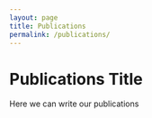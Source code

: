 ```yaml
---
layout: page
title: Publications
permalink: /publications/
---
```


# Publications Title

Here we can write our publications
